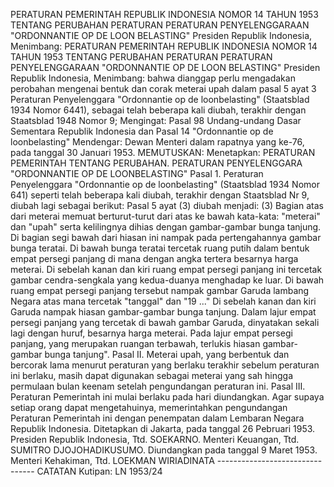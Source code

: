  PERATURAN PEMERINTAH REPUBLIK INDONESIA NOMOR 14 TAHUN 1953 TENTANG PERUBAHAN PERATURAN PERATURAN PENYELENGGARAAN "ORDONNANTIE OP DE LOON BELASTING" Presiden Republik Indonesia, Menimbang: PERATURAN PEMERINTAH REPUBLIK INDONESIA NOMOR 14 TAHUN 1953 TENTANG PERUBAHAN PERATURAN PERATURAN PENYELENGGARAAN "ORDONNANTIE OP DE LOON BELASTING" Presiden Republik Indonesia, Menimbang: bahwa dianggap perlu mengadakan perobahan mengenai bentuk dan corak meterai upah dalam pasal 5 ayat 3 Peraturan Penyelenggara "Ordonnantie op de loonbelasting" (Staatsblad 1934 Nomor 6441), sebagai telah beberapa kali diubah, terakhir dengan Staatsblad 1948 Nomor 9;
Mengingat:
 Pasal 98 Undang-undang Dasar Sementara Republik Indonesia dan Pasal 14 "Ordonnantie op de loonbelasting" Mendengar: Dewan Menteri dalam rapatnya yang ke-76, pada tanggal 30 Januari 1953. MEMUTUSKAN: Menetapkan: PERATURAN PEMERINTAH TENTANG PERUBAHAN. PERATURAN PENYELENGGARA "ORDONNANTIE OP DE LOONBELASTING" Pasal 1. Peraturan Penyelenggara "Ordonnantie op de loonbelasting" (Staatsblad 1934 Nomor 641) seperti telah beberapa kali diubah, terakhir dengan Staatsblad Nr 9, diubah lagi sebagai berikut: Pasal 5 ayat (3) diubah menjadi:
(3) Bagian atas dari meterai memuat berturut-turut dari atas ke bawah kata-kata: "meterai" dan "upah" serta kelilingnya dihias dengan gambar-gambar bunga tanjung. Di bagian segi bawah dari hiasan ini nampak pada pertengahannya gambar bunga teratai. Di bawah bunga teratai tercetak ruang putih dalam bentuk empat persegi panjang di mana dengan angka tertera besarnya harga meterai. Di sebelah kanan dan kiri ruang empat persegi panjang ini tercetak gambar cendra-sengkala yang kedua-duanya menghadap ke luar. Di bawah ruang empat persegi panjang tersebut nampak gambar Garuda lambang Negara atas mana tercetak "tanggal" dan "19 ..." Di sebelah kanan dan kiri Garuda nampak hiasan gambar-gambar bunga tanjung. Dalam lajur empat persegi panjang yang tercetak di bawah gambar Garuda, dinyatakan sekali lagi dengan huruf, besarnya harga meterai. Pada lajur empat persegi panjang, yang merupakan ruangan terbawah, terlukis hiasan gambar-gambar bunga tanjung". Pasal II. Meterai upah, yang berbentuk dan bercorak lama menurut peraturan yang berlaku terakhir sebelum peraturan ini berlaku, masih dapat digunakan sebagai meterai yang sah hingga permulaan bulan keenam setelah pengundangan peraturan ini. Pasal III. Peraturan Pemerintah ini mulai berlaku pada hari diundangkan. Agar supaya setiap orang dapat mengetahuinya, memerintahkan pengundangan Peraturan Pemerintah ini dengan penempatan dalam Lembaran Negara Republik Indonesia. Ditetapkan di Jakarta, pada tanggal 26 Pebruari 1953. Presiden Republik Indonesia, Ttd. SOEKARNO. Menteri Keuangan, Ttd. SUMITRO DJOJOHADIKUSUMO. Diundangkan pada tanggal 9 Maret 1953. Menteri Kehakiman, Ttd. LOEKMAN WIRIADINATA -------------------------------- CATATAN Kutipan: LN 1953/24